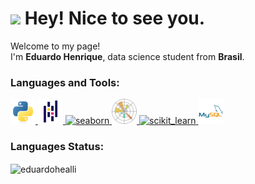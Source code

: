 <h1><img src="https://emojis.slackmojis.com/emojis/images/1531849430/4246/blob-sunglasses.gif?1531849430" width="30"/> Hey! Nice to see you.</h1>

<p>
  Welcome to my page! </br> I'm <b>Eduardo Henrique</b>, data science student from <b>Brasil</b>. 
</p>

<p>
<h3 align="left">Languages and Tools:</h3>

<p align="left"> 
    <a href="https://www.python.org" target="_blank" rel="noreferrer"> <img src="https://raw.githubusercontent.com/devicons/devicon/master/icons/python/python-original.svg" alt="python" width="40" height="40"/> </a>
    <a href="https://pandas.pydata.org/" target="_blank" rel="noreferrer"> <img src="https://raw.githubusercontent.com/eduardohealli/eduardohealli/main/img/pandas.svg" alt="pandas" width="40" height="40"/> </a> 
    <a href="https://seaborn.pydata.org/" target="_blank" rel="noreferrer"> <img src="https://seaborn.pydata.org/_images/logo-mark-lightbg.svg" alt="seaborn" width="40" height="40"/> </a>
      <a href="https://matplotlib.org/" target="_blank" rel="noreferrer"> <img src="https://raw.githubusercontent.com/eduardohealli/eduardohealli/main/img/matplotlib.svg" alt="matplotlib" width="40" height="40"/> </a>
    <a href="https://scikit-learn.org/" target="_blank" rel="noreferrer"> <img src="https://upload.wikimedia.org/wikipedia/commons/0/05/Scikit_learn_logo_small.svg" alt="scikit_learn" width="40" height="40"/> </a> 
    <a href="https://www.mysql.com/" target="_blank" rel="noreferrer"> <img src="https://raw.githubusercontent.com/eduardohealli/eduardohealli/main/img/mysql.svg" alt="mysql" width="40" height="40"/> </a> 

</p>

</p>
<h3 align="left">Languages Status:</h3>
<p>
  <img align="center" src="https://github-readme-stats.vercel.app/api/top-langs?username=eduardohealli&show_icons=true&locale=en&layout=compact" alt="eduardohealli" />
</p>

